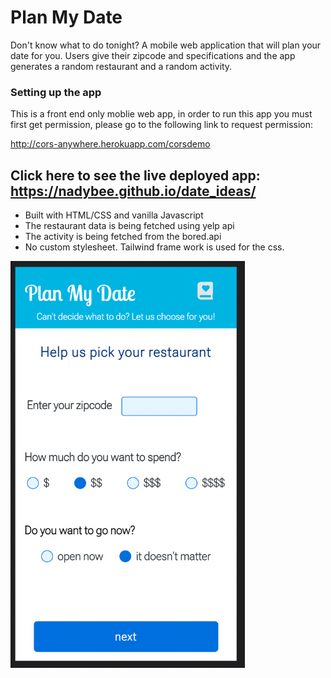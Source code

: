 # Plan My Date
Don't know what to do tonight? A mobile web application that will plan your date for you.  Users give their zipcode and specifications and the app generates a random restaurant and a random activity. 

### Setting up the app

This is a front end only moblie web app, in order to run this app you must first get permission, please go to the following link to request permission:

http://cors-anywhere.herokuapp.com/corsdemo


## Click here to see the live deployed app: https://nadybee.github.io/date_ideas/

- Built with HTML/CSS and vanilla Javascript
- The restaurant data is being fetched using yelp api
- The activity is being fetched from the bored.api
- No custom stylesheet. Tailwind frame work is used for the css.

<img src= './assets/screenshot_phone.png' width="375">

